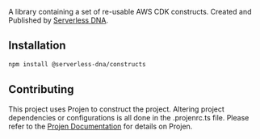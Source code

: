 

A library containing a set of re-usable AWS CDK constructs.  Created and Published by [Serverless DNA](https://serverlessdna.com).

## Installation

```bash
npm install @serverless-dna/constructs
```

## Contributing

This project uses Projen to construct the project.  Altering project dependencies or configurations is all done in the .projenrc.ts file.  Please refer to the [Projen Documentation](https://projen.io/) for details on Projen.


